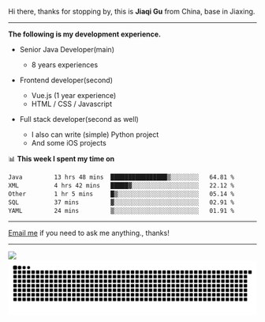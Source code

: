 Hi there, thanks for stopping by, this is **Jiaqi Gu** from China, base in Jiaxing.

---

**The following is my development experience.**

- Senior Java Developer(main)
  - 8 years experiences

- Frontend developer(second)
  - Vue.js (1 year experience)
  - HTML / CSS / Javascript
  
- Full stack developer(second as well)
  - I also can write (simple) Python project
  - And some iOS projects

📊 **This week I spent my time on**
<!--START_SECTION:waka-->

```txt
Java         13 hrs 48 mins  ████████████████▒░░░░░░░░   64.81 %
XML          4 hrs 42 mins   █████▓░░░░░░░░░░░░░░░░░░░   22.12 %
Other        1 hr 5 mins     █▒░░░░░░░░░░░░░░░░░░░░░░░   05.14 %
SQL          37 mins         ▓░░░░░░░░░░░░░░░░░░░░░░░░   02.91 %
YAML         24 mins         ▒░░░░░░░░░░░░░░░░░░░░░░░░   01.91 %
```

<!--END_SECTION:waka-->

---

[Email me](mailto:htk2klwgr@mozmail.com?subject=Hiring_from_GitHub) if you need to ask me anything., thanks!

---

![]( https://visitor-badge.glitch.me/badge?page_id=githubgujiaqi)
![]( https://github.com/droid-Q/droid-Q/raw/output/github-contribution-grid-snake.svg#gh-dark-mode-only)
